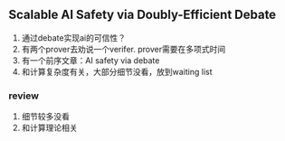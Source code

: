 ## Scalable AI Safety via Doubly-Efficient Debate
1. 通过debate实现ai的可信性？
2. 有两个prover去劝说一个verifer. prover需要在多项式时间
3. 有一个前序文章：AI safety via debate
4. 和计算复杂度有关，大部分细节没看，放到waiting list


### review
1. 细节较多没看
2. 和计算理论相关